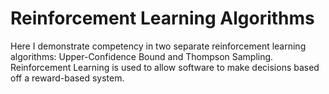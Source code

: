 # Reinforcement Learning Algorithms 

Here I demonstrate competency in two separate reinforcement learning algorithms: Upper-Confidence Bound and Thompson Sampling. Reinforcement Learning is used to allow software to make decisions based off a reward-based system. 
